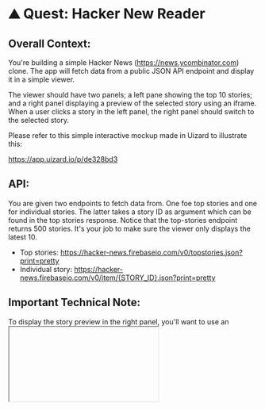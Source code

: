 # ⛰ **Quest: Hacker New Reader**

## Overall Context:

You're building a simple Hacker News (https://news.ycombinator.com) clone. The app will fetch data from a public JSON API endpoint and display it in a simple viewer.


The viewer should have two panels; a left pane showing the top 10 stories; and a right panel displaying a preview of the selected story using an iframe. When a user clicks a story in the left panel, the right panel should switch to the selected story.


Please refer to this simple interactive mockup made in Uizard to illustrate this:

https://app.uizard.io/p/de328bd3

## API:

You are given two endpoints to fetch data from. One foe top stories and one for individual stories.
The latter takes a story ID as argument which can be found in the top stories response. Notice that the top-stories endpoint returns 500 stories. It's your job to make sure the viewer only displays the latest 10.

- Top stories: https://hacker-news.firebaseio.com/v0/topstories.json?print=pretty
- Individual story: https://hacker-news.firebaseio.com/v0/item/{STORY_ID}.json?print=pretty

## Important Technical Note:

To display the story preview in the right panel, you'll want to use an <iframe /> element. Because of browser security policies, not all websites will show the iframe - this is okay! A solution to this requires creating server proxies and is far beyond the scope of the challenge, so please do not attempt to solve it.
